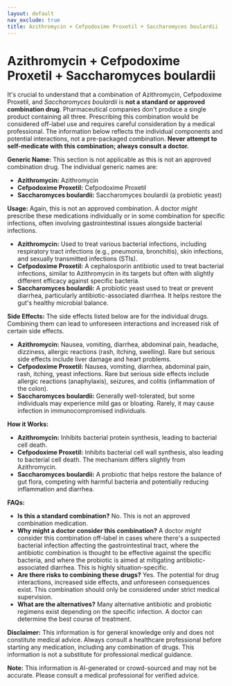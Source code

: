 ```yaml
---
layout: default
nav_exclude: true
title: Azithromycin + Cefpodoxime Proxetil + Saccharomyces boulardii
---
```


# Azithromycin + Cefpodoxime Proxetil + Saccharomyces boulardii

It's crucial to understand that a combination of Azithromycin, Cefpodoxime Proxetil, and *Saccharomyces boulardii* is **not a standard or approved combination drug**.  Pharmaceutical companies don't produce a single product containing all three.  Prescribing this combination would be considered off-label use and requires careful consideration by a medical professional.  The information below reflects the individual components and potential interactions, not a pre-packaged combination.  **Never attempt to self-medicate with this combination; always consult a doctor.**

**Generic Name:**  This section is not applicable as this is not an approved combination drug.  The individual generic names are:

* **Azithromycin:** Azithromycin
* **Cefpodoxime Proxetil:** Cefpodoxime Proxetil
* **Saccharomyces boulardii:**  Saccharomyces boulardii (a probiotic yeast)

**Usage:**  Again, this is not an approved combination.  A doctor *might* prescribe these medications individually or in some combination for specific infections, often involving gastrointestinal issues alongside bacterial infections.

* **Azithromycin:** Used to treat various bacterial infections, including respiratory tract infections (e.g., pneumonia, bronchitis), skin infections, and sexually transmitted infections (STIs).
* **Cefpodoxime Proxetil:**  A cephalosporin antibiotic used to treat bacterial infections, similar to Azithromycin in its targets but often with slightly different efficacy against specific bacteria.
* **Saccharomyces boulardii:** A probiotic yeast used to treat or prevent diarrhea, particularly antibiotic-associated diarrhea.  It helps restore the gut's healthy microbial balance.

**Side Effects:**  The side effects listed below are for the individual drugs.  Combining them can lead to unforeseen interactions and increased risk of certain side effects.

* **Azithromycin:** Nausea, vomiting, diarrhea, abdominal pain, headache, dizziness, allergic reactions (rash, itching, swelling).  Rare but serious side effects include liver damage and heart problems.
* **Cefpodoxime Proxetil:** Nausea, vomiting, diarrhea, abdominal pain, rash, itching, yeast infections.  Rare but serious side effects include allergic reactions (anaphylaxis), seizures, and colitis (inflammation of the colon).
* **Saccharomyces boulardii:** Generally well-tolerated, but some individuals may experience mild gas or bloating.  Rarely, it may cause infection in immunocompromised individuals.


**How it Works:**

* **Azithromycin:**  Inhibits bacterial protein synthesis, leading to bacterial cell death.
* **Cefpodoxime Proxetil:** Inhibits bacterial cell wall synthesis, also leading to bacterial cell death.  The mechanism differs slightly from Azithromycin.
* **Saccharomyces boulardii:**  A probiotic that helps restore the balance of gut flora, competing with harmful bacteria and potentially reducing inflammation and diarrhea.


**FAQs:**

* **Is this a standard combination?** No.  This is not an approved combination medication.
* **Why might a doctor consider this combination?**  A doctor *might* consider this combination off-label in cases where there's a suspected bacterial infection affecting the gastrointestinal tract, where the antibiotic combination is thought to be effective against the specific bacteria, and where the probiotic is aimed at mitigating antibiotic-associated diarrhea.  This is highly situation-specific.
* **Are there risks to combining these drugs?** Yes.  The potential for drug interactions, increased side effects, and unforeseen consequences exist.  This combination should only be considered under strict medical supervision.
* **What are the alternatives?** Many alternative antibiotic and probiotic regimens exist depending on the specific infection.  A doctor can determine the best course of treatment.

**Disclaimer:**  This information is for general knowledge only and does not constitute medical advice.  Always consult a healthcare professional before starting any medication, including any combination of drugs.  This information is not a substitute for professional medical guidance.


**Note:** This information is AI-generated or crowd-sourced and may not be accurate. Please consult a medical professional for verified advice.